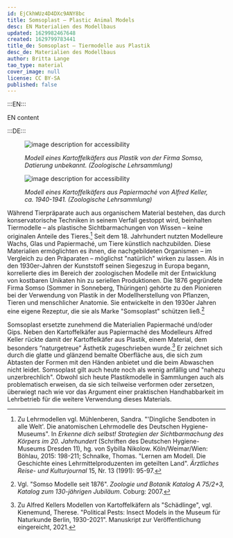 ```yaml
---
id: EjCkhWUz4D4DXc9ANY8bc
title: Somsoplast – Plastic Animal Models
desc: EN Materialien des Modellbaus
updated: 1629982467648
created: 1629799783441
title_de: Somsoplast – Tiermodelle aus Plastik
desc_de: Materialien des Modellbaus
author: Britta Lange
tao_type: material
cover_image: null
license: CC BY-SA
published: false
---
```


:::EN:::

EN content

:::DE:::

<figure>

![image description for accessibility](/images/example/hippo.jpg)

<figcaption>

_Modell eines Kartoffelkäfers aus Plastik von der Firma Somso, Datierung unbekannt. (Zoologische Lehrsammlung)_

</figcaption>

</figure>

<figure>

![image description for accessibility](/images/example/hippo.jpg)

<figcaption>

_Modell eines Kartoffelkäfers aus Papiermaché von Alfred Keller, ca. 1940-1941. (Zoologische Lehrsammlung)_

</figcaption>

</figure>

Während Tierpräparate auch aus organischem Material bestehen, das durch konservatorische Techniken in seinem Verfall gestoppt wird, beinhalten Tiermodelle – als plastische Sichtbarmachungen von Wissen – keine originalen Anteile des Tieres.[^1] Seit dem 18. Jahrhundert nutzten Modelleure Wachs, Glas und Papiermaché, um Tiere künstlich nachzubilden. Diese Materialien ermöglichten es ihnen, die nachgebildeten Organismen – im Vergleich zu den Präparaten – möglichst "natürlich" wirken zu lassen. Als in den 1930er-Jahren der Kunststoff seinen Siegeszug in Europa begann, korrelierte dies im Bereich der zoologischen Modelle mit der Entwicklung von kostbaren Unikaten hin zu seriellen Produktionen. Die 1876 gegründete Firma Somso (Sommer in Sonneberg, Thüringen) gehörte zu den Pionieren bei der Verwendung von Plastik in der Modellherstellung von Pflanzen, Tieren und menschlicher Anatomie. Sie entwickelte in den 1930er Jahren eine eigene Rezeptur, die sie als Marke "Somsoplast" schützen ließ.[^2]

Somsoplast ersetzte zunehmend die Materialien Papiermaché und/oder Gips. Neben den Kartoffelkäfer aus Papiermaché des Modelleurs Alfred Keller rückte damit der Kartoffelkäfer aus Plastik, einem Material, dem besonders ”naturgetreue” Ästhetik zugeschrieben wurde.[^3] Er zeichnet sich durch die glatte und glänzend bemalte Oberfläche aus, die sich zum Abtasten der Formen mit den Händen anbietet und die beim Abwaschen nicht leidet. Somsoplast gilt auch heute noch als wenig anfällig und "nahezu unzerbrechlich". Obwohl sich heute Plastikmodelle in Sammlungen auch als problematisch erweisen, da sie sich teilweise verformen oder zersetzen, überwiegt nach wie vor das Argument einer praktischen Handhabbarkeit im Lehrbetrieb für die weitere Verwendung dieses Materials.

[^1]: Zu Lehrmodellen vgl. Mühlenberen, Sandra. "'Dingliche Sendboten in alle Welt'. Die anatomischen Lehrmodelle des Deutschen Hygiene-Museums". In _Erkenne dich selbst! Strategien der Sichtbarmachung des Körpers im 20. Jahrhundert_ (Schriften des Deutschen Hygiene-Museums Dresden 11), hg. von Sybilla Nikolow. Köln/Weimar/Wien: Böhlau, 2015: 198-211; Schnalke, Thomas. "Lernen am Modell. Die Geschichte eines Lehrmittelproduzenten im geteilten Land". _Ärztliches Reise- und Kulturjournal_ 15, Nr. 13 (1991): 95-97.

[^2]: Vgl. "Somso Modelle seit 1876". _Zoologie und Botanik Katalog A 75/2+3, Katalog zum 130-jährigen Jubiläum_. Coburg: 2007.

[^3]: Zu Alfred Kellers Modellen von Kartoffelkäfern als "Schädlinge", vgl. Kienemund, Therese. "Political Pests: Insect Models in the Museum für Naturkunde Berlin, 1930-2021". Manuskript zur Veröffentlichung eingereicht, 2021.
